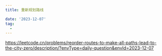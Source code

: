 ```yaml
---
title: 重新规划路线

date: '2023-12-07'
tag:
  - 
---
```

<https://leetcode.cn/problems/reorder-routes-to-make-all-paths-lead-to-the-city-zero/description/?envType=daily-question&envId=2023-12-07>
